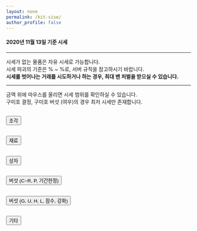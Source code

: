 ```yaml
---
layout: none
permalink: /kit-sise/
author_profile: false
---
```

<title>kitRun Season 6 시세표</title>

<script data-ad-client="ca-pub-2393564017114032" async src="https://pagead2.googlesyndication.com/pagead/js/adsbygoogle.js"></script>
<!-- Global site tag (gtag.js) - Google Analytics -->
<script async src="https://www.googletagmanager.com/gtag/js?id=UA-142320704-1"></script>
<script>
  window.dataLayer = window.dataLayer || [];
  function gtag(){dataLayer.push(arguments);}
  gtag('js', new Date());

  gtag('config', 'UA-142320704-1');
</script>
<script src="https://www.googletagservices.com/activeview/js/current/osd.js?cb=%2Fr20100101"></script>
<script src="https://partner.googleadservices.com/gampad/cookie.js?domain=detegice.github.io&amp;callback=_gfp_s_&amp;client=ca-pub-2393564017114032"></script>
<script type="text/javascript" async="" src="https://ssl.google-analytics.com/ga.js"></script>
<script src="https://pagead2.googlesyndication.com/pagead/js/r20200909/r20190131/show_ads_impl_fy2019.js" id="google_shimpl"></script>


<script src="http://code.jquery.com/jquery-latest.js"></script>
<script src="https://code.jquery.com/jquery-3.5.1.slim.min.js" integrity="sha384-DfXdz2htPH0lsSSs5nCTpuj/zy4C+OGpamoFVy38MVBnE+IbbVYUew+OrCXaRkfj" crossorigin="anonymous"></script>
<script src="https://cdn.jsdelivr.net/npm/popper.js@1.16.1/dist/umd/popper.min.js" integrity="sha384-9/reFTGAW83EW2RDu2S0VKaIzap3H66lZH81PoYlFhbGU+6BZp6G7niu735Sk7lN" crossorigin="anonymous"></script>
<script src="https://stackpath.bootstrapcdn.com/bootstrap/4.5.2/js/bootstrap.min.js" integrity="sha384-B4gt1jrGC7Jh4AgTPSdUtOBvfO8shuf57BaghqFfPlYxofvL8/KUEfYiJOMMV+rV" crossorigin="anonymous"></script>
<link rel="stylesheet" href="https://stackpath.bootstrapcdn.com/bootstrap/4.5.2/css/bootstrap.min.css" integrity="sha384-JcKb8q3iqJ61gNV9KGb8thSsNjpSL0n8PARn9HuZOnIxN0hoP+VmmDGMN5t9UJ0Z" crossorigin="anonymous">
<style>
    table.table {
        width: 100%;
        table-layout: fixed;
    }
    .il {
      display: inline;
    }
</style>

<!--
setAttribute : https://www.codingfactory.net/10419
popover : https://getbootstrap.com/docs/3.4/javascript/#popovers, http://jsfiddle.net/9P64a/
-->

<script>
  window.onload = function() {
    document.getElementById("curMin").innerText = String(currentMin());
    document.getElementById("curMax").innerText = String(currentMax());
    var curtag = "jg";
    // setting sises
    var namArr1 = new Array("왕 버섯의 흔적", "원시인 버섯의 흔적", "정령 버섯의 흔적",
                            "대마법사 버섯의 흔적", "고대 버섯의 흔적", "눈사람 버섯의 흔적",
                            "우주인 버섯 조각", "악동 버섯 조각", "P(유리 조각)",
                            "P(픽셀 조각)", "P(백수 조각)", "P(음침 조각)",
                            "P(악마 조각)", "[기간한정] 해파리 조각", "[기간한정] 구미호 결정", 
                            "[기간한정] 구미호 조각", "[기간한정] 뱀파이어 조각", "[기간한정] 프랑켄슈타인 조각",
                            "[기간한정] 늑대 조각");
    var priArr1 = new Array(100000, 200000, 500000, 
                           800000, 5000000, 6000000,
                           4000000, 2000000, 50000,
                           200000, 300000, 200000,
                           400000, 1200000, 7000000, 
                           800000, 6000000, 4000000,
                           3000000);
    
    var col1 = $('#collapseOne');
    var totStr = '<div class="card-body">';
    totStr += '<table class="table"><thead class="thead-light"><tr>';
    for(var i=1 ; i<=3 ; i++) {
        totStr += '<th scope="col">물품</th><th scope="col">가격</th>';
    }
    totStr += "<tbody>";
    for(var i=1 ; i<=priArr1.length ; i++) {
      if(i % 3 == 1) totStr += "<tr>";
      totStr += '<th scope="row">'+namArr1[i-1]+'</th>';
      totStr += '<th scope="row"><a id="'+curtag+String(i)+'"></a></th>';
      if(i % 3 == 0) totStr += "</tr>";
    }
    if(priArr1.length % 3 >= 1) totStr += '<th scope="row"></th><th scope="row"></th>';
    if(priArr1.length % 3 == 1) totStr += '<th scope="row"></th><th scope="row"></th>';
    if(priArr1.length % 3 >= 1) totStr += "</tr>";
    totStr += "</tbody></tr></thead></table></div>";
    col1.append(totStr);
    
    for(var i=1 ; i<=priArr1.length ; i++) {
      if(i == 15) {
        document.getElementById(curtag+String(i)).innerText = numToKor(priArr1[i-1]);
        document.getElementById(curtag+String(i)).setAttribute('rel','popover');
        document.getElementById(curtag+String(i)).setAttribute('data-trigger','hover');
        document.getElementById(curtag+String(i)).setAttribute('data-original-title','시세 범위');
        document.getElementById(curtag+String(i)).setAttribute('data-content',numToKor(priArr1[i-1])+' ~ : 구미호 결정은 최저 시세만 있습니다');
        $('#'+curtag+String(i)).popover();
        continue;
      }
      document.getElementById(curtag+String(i)).innerText = numToKor(priArr1[i-1]);
      document.getElementById(curtag+String(i)).setAttribute('rel','popover');
      document.getElementById(curtag+String(i)).setAttribute('data-trigger','hover');
      document.getElementById(curtag+String(i)).setAttribute('data-original-title','시세 범위');
      document.getElementById(curtag+String(i)).setAttribute('data-content',minPrice(priArr1[i-1])+' ~ '+maxPrice(priArr1[i-1]));
      $('#'+curtag+String(i)).popover();
    }

    curtag = "jr";
    var namArr2 = new Array("C급 재료", "B급 재료", "A급 재료",
                            "S(가수, 여전사)", "S(기타)", "SS(치킨, 번개)",
                            "SS(기타)", "R(소환마녀)", "R(생물학자)",
                            "P(유리 결정)", "P(픽셀 결정)", "P(백수 결정)",
                            "P(음침 결정)", "P(악마 결정)", "P(유리 영혼)",
                            "P(픽셀 영혼)", "P(백수 영혼)", "P(음침 영혼)",
                            "P(악마 영혼)", "증명서", "균사체",
                            "고급진 균사체", "희귀한 균사체", "톱상어",
                            "개복치", "백상아리", "깨끗한 물",
                            "G 강화석", "Lapis 강화석", "Redstone 강화석",
                            "낚시 강화석", "S급 물고기");
    var priArr2 = new Array(800, 2000, 4000,
                            15000, 10000, 45000,
                            30000, 3000000, 2000000,
                            5000000, 20000000, 30000000,
                            20000000, 40000000, 5000000,
                            12000000, 12000000, 10000000,
                            22500000, 3000, 103000, 
                            143000, 9780000, 1200000, 
                            1200000, 2400000, 5000000, 
                            6000000, 2000000, 2000000, 
                            2000000, 200000);

    col1 = $('#collapseTwo');
    var totStr = '<div class="card-body">';
    totStr += '<table class="table"><thead class="thead-light"><tr>';
    for(var i=1 ; i<=3 ; i++) {
        totStr += '<th scope="col">물품</th><th scope="col">가격</th>';
    }
    totStr += "<tbody>";
    for(var i=1 ; i<=priArr2.length ; i++) {
      if(i % 3 == 1) totStr += "<tr>";
      totStr += '<th scope="row">'+namArr2[i-1]+'</th>';
      totStr += '<th scope="row"><a id="'+curtag+String(i)+'"></a></th>';
      if(i % 3 == 0) totStr += "</tr>";
    }
    if(priArr2.length % 3 >= 1) totStr += '<th scope="row"></th><th scope="row"></th>';
    if(priArr2.length % 3 == 1) totStr += '<th scope="row"></th><th scope="row"></th>';
    if(priArr2.length % 3 >= 1) totStr += "</tr>";
    totStr += "</tbody></tr></thead></table></div>";
    col1.append(totStr);

    for(var i=1 ; i<=priArr2.length ; i++) {
      document.getElementById(curtag+String(i)).innerText = numToKor(priArr2[i-1]);
      document.getElementById(curtag+String(i)).setAttribute('rel','popover');
      document.getElementById(curtag+String(i)).setAttribute('data-trigger','hover');
      document.getElementById(curtag+String(i)).setAttribute('data-original-title','시세 범위');
      document.getElementById(curtag+String(i)).setAttribute('data-content',minPrice(priArr2[i-1])+' ~ '+maxPrice(priArr2[i-1]));
      $('#'+curtag+String(i)).popover();
    }

    curtag = "sj";
    var namArr3 = new Array("C급 상자", "B급 상자", "A급 상자",
                            "S급 상자", "SS급 상자", "R급 상자",
                            "G 랜덤 상자", "U 랜덤 상자", "P 랜덤 상자",
                            "챕터 1 상자", "챕터 2 상자", "챕터 3 상자",
                            "챕터 4 상자", "챕터 5 상자", "[기간한정] 해파리 상자",
                            "[기간한정] 달토끼 상자", "히든 챕터 1 상자", "히든 챕터 2 상자",
                            "스페셜 챕터 2 상자", "잠수코드");
    var priArr3 = new Array(800, 1500, 3000,
                            8500, 14000, 200000,
                            50000, 10500000, 12300000, 
                            10000, 20000, 50000, 
                            80000, 500000, 75000, 
                            530000, 100000, 200000, 
                            300000, 10000);
    col1 = $('#collapseThree');
    var totStr = '<div class="card-body">';
    totStr += '<table class="table"><thead class="thead-light"><tr>';
    for(var i=1 ; i<=3 ; i++) {
        totStr += '<th scope="col">물품</th><th scope="col">가격</th>';
    }
    totStr += "<tbody>";
    for(var i=1 ; i<=priArr3.length ; i++) {
      if(i % 3 == 1) totStr += "<tr>";
      totStr += '<th scope="row">'+namArr3[i-1]+'</th>';
      totStr += '<th scope="row"><a id="'+curtag+String(i)+'"></a></th>';
      if(i % 3 == 0) totStr += "</tr>";
    }
    if(priArr3.length % 3 >= 1) totStr += '<th scope="row"></th><th scope="row"></th>';
    if(priArr3.length % 3 == 1) totStr += '<th scope="row"></th><th scope="row"></th>';
    if(priArr3.length % 3 >= 1) totStr += "</tr>";
    totStr += "</tbody></tr></thead></table></div>";
    col1.append(totStr);

    for(var i=1 ; i<=priArr3.length ; i++) {
      document.getElementById(curtag+String(i)).innerText = numToKor(priArr3[i-1]);
      document.getElementById(curtag+String(i)).setAttribute('rel','popover');
      document.getElementById(curtag+String(i)).setAttribute('data-trigger','hover');
      document.getElementById(curtag+String(i)).setAttribute('data-original-title','시세 범위');
      document.getElementById(curtag+String(i)).setAttribute('data-content',minPrice(priArr3[i-1])+' ~ '+maxPrice(priArr3[i-1]));
      $('#'+curtag+String(i)).popover();
    }

    curtag = "bs";
    var namArr4 = new Array("C급 버섯", "B급 버섯", "A급 버섯",
                            "S(가수, 여전사)", "S(기타)", "SS(치킨, 번개)",
                            "SS(기타)", "SSS(검투사,불타는,의사,로봇)", "SSS(마법사,눈물,소림사,마술사)",
                            "SSS(응단,천사,과학자,주술사)", "SSS(귀부인)", "R(소환마녀)",
                            "R(생물학자)", "P(유리)", "P(픽셀)",
                            "P(백수)", "P(음침)", "P(악마)",
                            "[기간한정] 해파리", "[기간한정] 구미호 (사람)", "[기간한정] 구미호 (여우)",
                            "[기간한정] 달토끼", "[기간한정] 뱀파이어", "[기간한정] 프랑켄슈타인",
                            "[기간한정] 늑대");
    var priArr4 = new Array(110000, 330000, 600000,
                            1500000, 1350000, 3500000,
                            2750000, 4250000, 4800000,
                            4950000, 4100000, 140000000,
                            100000000, 10000000, 62500000,
                            42000000, 30000000, 50000000,
                            12500000, 8000000, 15000000,
                            20000000, 43500000, 29500000,
                            22500000);
    col1 = $('#collapseFour');
    var totStr = '<div class="card-body">';
    totStr += '<table class="table"><thead class="thead-light"><tr>';
    for(var i=1 ; i<=3 ; i++) {
        totStr += '<th scope="col">물품</th><th scope="col">가격</th>';
    }
    totStr += "<tbody>";
    for(var i=1 ; i<=priArr4.length ; i++) {
      if(i % 3 == 1) totStr += "<tr>";
      totStr += '<th scope="row">'+namArr4[i-1]+'</th>';
      totStr += '<th scope="row"><a id="'+curtag+String(i)+'"></a></th>';
      if(i % 3 == 0) totStr += "</tr>";
    }
    if(priArr4.length % 3 >= 1) totStr += '<th scope="row"></th><th scope="row"></th>';
    if(priArr4.length % 3 == 1) totStr += '<th scope="row"></th><th scope="row"></th>';
    if(priArr4.length % 3 >= 1) totStr += "</tr>";
    totStr += "</tbody></tr></thead></table></div>";
    col1.append(totStr);

    for(var i=1 ; i<=priArr4.length ; i++) {
      if(i == 21) {
        document.getElementById(curtag+String(i)).innerText = numToKor(priArr4[i-1]);
        document.getElementById(curtag+String(i)).setAttribute('rel','popover');
        document.getElementById(curtag+String(i)).setAttribute('data-trigger','hover');
        document.getElementById(curtag+String(i)).setAttribute('data-original-title','시세 범위');
        document.getElementById(curtag+String(i)).setAttribute('data-content',numToKor(priArr4[i-1])+' ~ : 구미호 버섯 (여우)는 최저 시세만 있습니다');
        $('#'+curtag+String(i)).popover();
        continue;
      }
      document.getElementById(curtag+String(i)).innerText = numToKor(priArr4[i-1]);
      document.getElementById(curtag+String(i)).setAttribute('rel','popover');
      document.getElementById(curtag+String(i)).setAttribute('data-trigger','hover');
      document.getElementById(curtag+String(i)).setAttribute('data-original-title','시세 범위');
      document.getElementById(curtag+String(i)).setAttribute('data-content',minPrice(priArr4[i-1])+' ~ '+maxPrice(priArr4[i-1]));
      $('#'+curtag+String(i)).popover();
    }

    curtag = "bst";
    var namArr5 = new Array("G(서커스)", "G(메이드)", "G(선생님)",
                            "U(태권도)", "U(학생)", "U(항해사)",
                            "H(눈사람)", "H(우주인)", "H(악동)",
                            "L(왕)", "L(원시인)", "L(정령)",
                            "L(대마법사)", "L(고대)", "[잠수] 서핑",
                            "C+(평범한)", "U+(항해사)", "G+(서커스)",
                            "잠수+(서핑)", "L+(정령)", "SS+(달고나)",
                            "U+(태권도)");
    var priArr5 = new Array(3500000, 5000000, 6000000,
                            9500000, 12000000, 6000000,
                            34300000, 24300000, 14300000,
                            8150000, 9150000, 12150000,
                            16600000, 58600000, 7400000,
                            6100000, 15200000, 23100000,
                            34900000, 39500000, 41850000,
                            55100000);

    col1 = $('#collapseFive');
    var totStr = '<div class="card-body">';
    totStr += '<table class="table"><thead class="thead-light"><tr>';
    for(var i=1 ; i<=3 ; i++) {
        totStr += '<th scope="col">물품</th><th scope="col">가격</th>';
    }
    totStr += "<tbody>";
    for(var i=1 ; i<=priArr5.length ; i++) {
      if(i % 3 == 1) totStr += "<tr>";
      totStr += '<th scope="row">'+namArr5[i-1]+'</th>';
      totStr += '<th scope="row"><a id="'+curtag+String(i)+'"></a></th>';
      if(i % 3 == 0) totStr += "</tr>";
    }
    if(priArr5.length % 3 >= 1) totStr += '<th scope="row"></th><th scope="row"></th>';
    if(priArr5.length % 3 == 1) totStr += '<th scope="row"></th><th scope="row"></th>';
    if(priArr5.length % 3 >= 1) totStr += "</tr>";
    totStr += "</tbody></tr></thead></table></div>";
    col1.append(totStr);

    for(var i=1 ; i<=priArr5.length ; i++) {
      document.getElementById(curtag+String(i)).innerText = numToKor(priArr5[i-1]);
      document.getElementById(curtag+String(i)).setAttribute('rel','popover');
      document.getElementById(curtag+String(i)).setAttribute('data-trigger','hover');
      document.getElementById(curtag+String(i)).setAttribute('data-original-title','시세 범위');
      document.getElementById(curtag+String(i)).setAttribute('data-content',minPrice(priArr5[i-1])+' ~ '+maxPrice(priArr5[i-1]));
      $('#'+curtag+String(i)).popover();
    }

    curtag = "gt";
    var namArr6 = new Array("포자", "포자뭉치", "루비",
                            "추천코인", "철곡괭이", "다이아몬드곡괭이",
                            "에메랄드곡괭이", "루비곡괭이", "낚시대",
                            "좋은낚시대", "고급진낚시대", "특급낚시대",
                            "강화보호권");
    var priArr6 = new Array(400, 20000, 50000,
                            200000, 100000, 600000,
                            2600000, 3600000, 50000,
                            250000, 2250000, 3000000,
                            6500000);

    col1 = $('#collapseSix');
    var totStr = '<div class="card-body">';
    totStr += '<table class="table"><thead class="thead-light"><tr>';
    for(var i=1 ; i<=3 ; i++) {
        totStr += '<th scope="col">물품</th><th scope="col">가격</th>';
    }
    totStr += "<tbody>";
    for(var i=1 ; i<=priArr6.length ; i++) {
      if(i % 3 == 1) totStr += "<tr>";
      totStr += '<th scope="row">'+namArr6[i-1]+'</th>';
      totStr += '<th scope="row"><a id="'+curtag+String(i)+'"></a></th>';
      if(i % 3 == 0) totStr += "</tr>";
    }
    if(priArr6.length % 3 >= 1) totStr += '<th scope="row"></th><th scope="row"></th>';
    if(priArr6.length % 3 == 1) totStr += '<th scope="row"></th><th scope="row"></th>';
    if(priArr6.length % 3 >= 1) totStr += "</tr>";
    totStr += "</tbody></tr></thead></table></div>";
    col1.append(totStr);

    for(var i=1 ; i<=priArr6.length ; i++) {
      document.getElementById(curtag+String(i)).innerText = numToKor(priArr6[i-1]);
      document.getElementById(curtag+String(i)).setAttribute('rel','popover');
      document.getElementById(curtag+String(i)).setAttribute('data-trigger','hover');
      document.getElementById(curtag+String(i)).setAttribute('data-original-title','시세 범위');
      document.getElementById(curtag+String(i)).setAttribute('data-content',minPrice(priArr6[i-1])+' ~ '+maxPrice(priArr6[i-1]));
      $('#'+curtag+String(i)).popover();
    }
  }
  function currentMin() {
    return 50;
  }
  function currentMax() {
    return 150;
  }
  function numToKor(num) {
    var intNum = Number(num);
    var ret = "";
    if(intNum >= 100000000) {
      var eok = parseInt(intNum/100000000);
      ret = ret + String(eok);
      ret = ret + "억";
      intNum -= eok*100000000;
    }
    if(intNum >= 10000) {
      var man = parseInt(intNum/10000);
      ret = ret + String(man);
      ret = ret + "만";
      intNum -= man*10000;
    }
    if(intNum > 0) {
      var ill = parseInt(intNum);
      ret = ret + String(ill);
    }
    ret = ret + "원";
    return ret;
  }
  function minPrice(price) {
    return numToKor(parseInt(price*currentMin()/100));
  }
  function maxPrice(price) {
    return numToKor(parseInt(price*currentMax()/100));
  }
</script>

<div class="alert alert-danger" role="alert">
    <h4 class="alert-heading">2020년 11월 13일 기준 시세</h4>
    <hr>
    <p class="mb-0" style="display: inline;">시세가 없는 물품은 자유 시세로 가능합니다.<br>
        시세 파괴의 기준은 <div id="curMin" class="il"></div>% ~ <div id="curMax" class="il"></div>%로, 서버 규칙을 참고하시기 바랍니다.<br>
        <strong>시세를 벗어나는 거래를 시도하거나 하는 경우, 최대 밴 처벌을 받으실 수 있습니다.</strong></p>
        <hr>
        금액 위에 마우스를 올리면 시세 범위를 확인하실 수 있습니다.<br>구미호 결정, 구미호 버섯 (여우)의 경우 최저 시세만 존재합니다.
    </div>
<div>
    
<div class="accordion" id="accordionExample">
    <div class="card"> <!-- 조각 -->
      <div class="card-header" id="headingOne">
        <h2 class="mb-0">
          <button class="btn btn-link btn-block text-left" type="button" data-toggle="collapse" data-target="#collapseOne" aria-expanded="true" aria-controls="collapseOne">
            조각
          </button>
        </h2>
      </div>
      <div id="collapseOne" class="collapse show" aria-labelledby="headingOne" data-parent="#accordionExample">
      </div>
    </div>
    <div class="card"> <!-- 재료 -->
      <div class="card-header" id="headingTwo">
        <h2 class="mb-0">
          <button class="btn btn-link btn-block text-left collapsed" type="button" data-toggle="collapse" data-target="#collapseTwo" aria-expanded="false" aria-controls="collapseTwo">
            재료
          </button>
        </h2>
      </div>
      <div id="collapseTwo" class="collapse" aria-labelledby="headingTwo" data-parent="#accordionExample">       
      </div>
    </div>
    <div class="card"> <!-- 상자 -->
      <div class="card-header" id="headingThree">
        <h2 class="mb-0">
          <button class="btn btn-link btn-block text-left collapsed" type="button" data-toggle="collapse" data-target="#collapseThree" aria-expanded="false" aria-controls="collapseThree">
            상자
          </button>
        </h2>
      </div>
      <div id="collapseThree" class="collapse" aria-labelledby="headingThree" data-parent="#accordionExample">
      </div>
    </div>
    <div class="card"> <!-- 버섯 1 -->
      <div class="card-header" id="headingFour">
        <h2 class="mb-0">
          <button class="btn btn-link btn-block text-left collapsed" type="button" data-toggle="collapse" data-target="#collapseFour" aria-expanded="false" aria-controls="collapseFour">
            버섯 (C~R, P, 기간한정)
          </button>
        </h2>
      </div>
      <div id="collapseFour" class="collapse" aria-labelledby="headingFour" data-parent="#accordionExample">
      </div>
    </div>
    <div class="card"> <!-- 버섯 2 -->
      <div class="card-header" id="headingFive">
        <h2 class="mb-0">
          <button class="btn btn-link btn-block text-left collapsed" type="button" data-toggle="collapse" data-target="#collapseFive" aria-expanded="false" aria-controls="collapseFive">
            버섯 (G, U, H, L, 잠수, 강화)
          </button>
        </h2>
      </div>
      <div id="collapseFive" class="collapse" aria-labelledby="headingFive" data-parent="#accordionExample">
      </div>
    </div>
    <div class="card"> <!-- 기타 -->
      <div class="card-header" id="headingSix">
        <h2 class="mb-0">
          <button class="btn btn-link btn-block text-left collapsed" type="button" data-toggle="collapse" data-target="#collapseSix" aria-expanded="false" aria-controls="collapseSix">
            기타
          </button>
        </h2>
      </div>
      <div id="collapseSix" class="collapse" aria-labelledby="headingSix" data-parent="#accordionExample">
      </div>
    </div>
  </div>



  <script async src="https://pagead2.googlesyndication.com/pagead/js/adsbygoogle.js"></script>
  <!-- github -->
  <ins class="adsbygoogle"
       style="display:block"
       data-ad-client="ca-pub-2393564017114032"
       data-ad-slot="7921062366"
       data-ad-format="auto"
       data-full-width-responsive="true"></ins>
  <script>
       (adsbygoogle = window.adsbygoogle || []).push({});
  </script>

  <ins class="kakao_ad_area" style="display:none;" 
  data-ad-unit    = "DAN-qxi7q147vuif" 
  data-ad-width   = "320" 
  data-ad-height  = "100"></ins> 
 <script type="text/javascript" src="//t1.daumcdn.net/kas/static/ba.min.js" async> </script>
